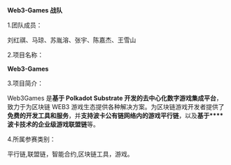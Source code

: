  **Web3-Games 战队** 



1.团队成员：

刘红祺、马琼、苏胤溶、张宇、陈嘉杰、王雪山



2.项目名称：

**Web3-Games**



3.项目简介：

Web3Games 是**基于 Polkadot Substrate 开发的去中心化数字游戏集成平台**，致力于为区块链 WEB3 游戏生态提供各种解决方案。为区块链游戏开发者提供了**免费的开发工具和服务**，并**支持波卡公有链网络内的游戏平行链**，以及**基于****波卡技术的企业级游戏联盟链**等。



4.所属参赛类别：

平行链,联盟链，智能合约,区块链工具，游戏。